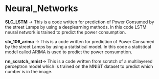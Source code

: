 # Neural_Networks
**SLC_LSTM**        ->        This is a code written for prediction of Power Consumed by the street Lamps by using a deeplearning methods.
                              In this code LSTM neural network is trained to predict the power consumption. 
                              
**slc_106_arima**   ->        This is a code written for prediction of Power Consumed by the street Lamps by using a statistical model.
                              In this code a statistical model called ARIMA is used to predict the power consumption.    
                              
**nn_scratch_mnist**->        This is a code written from scratch of a multilayered perceptron model which is trained on the MNIST dataset 
                              to predict which number is in the image.
